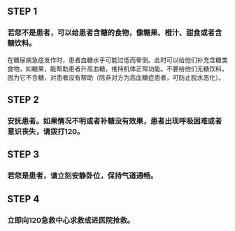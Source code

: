 ## STEP 1
### 若您不是患者，可以给患者含糖的食物，像糖果、橙汁、甜食或者含糖饮料。
在糖尿病急症发作时，患者血糖水乎可能过低而晕倒。此时可以给他们补充含糖类食物，如糖果，能帮助患者升高血糖，维持机体正常功能。不要给他们无糖饮料，因为它不含糖，对患者没有帮助（除非对方为高血糖症患者，可防止脱水恶化）。

## STEP 2
### 安抚患者。如果情况不明或者补糖没有效果，患者出现呼吸困难或者意识丧失，请拨打120。

## STEP 3
### 若您是患者，请立刻安静卧位，保持气道通畅。

## STEP 4
### 立即向120急救中心求救或进医院抢救。